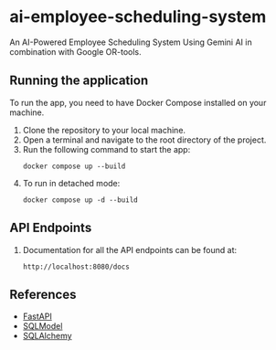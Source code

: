 # ai-employee-scheduling-system

An AI-Powered Employee Scheduling System Using Gemini AI in combination with Google OR-tools.

## Running the application

To run the app, you need to have Docker Compose installed on your machine.

1. Clone the repository to your local machine.
2. Open a terminal and navigate to the root directory of the project.
3. Run the following command to start the app:
   ```shell
   docker compose up --build
   ```
4. To run in detached mode:
   ```shell
   docker compose up -d --build
   ```

## API Endpoints

1. Documentation for all the API endpoints can be found at:
   ```shell
   http://localhost:8080/docs
   ```

## References

- [FastAPI](https://fastapi.tiangolo.com/)
- [SQLModel](https://sqlmodel.tiangolo.com/)
- [SQLAlchemy](https://docs.sqlalchemy.org/)
